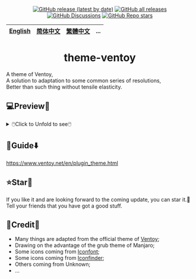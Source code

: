 <div align="center">

[![GitHub release (latest by date)](https://img.shields.io/github/v/release/M-L-P/theme-ventoy)](https://github.com/M-L-P/theme-ventoy/releases/latest)
[![GitHub all releases](https://img.shields.io/github/downloads/M-L-P/theme-ventoy/total)](https://github.com/M-L-P/theme-ventoy/releases)
[![GitHub Discussions](https://img.shields.io/github/discussions/M-L-P/theme-ventoy)](https://github.com/M-L-P/theme-ventoy/discussions)
[![GitHub Repo stars](https://img.shields.io/github/stars/M-L-P/theme-ventoy?style=social)](https://github.com/M-L-P/theme-ventoy/stargazers)

</div>

[English](README.md)|[简体中文](README-自述文件.md)|[繁體中文](README-繁體中文.md)|...
--|--|--|--

<h1 align="center">theme-ventoy</h1>

A theme of Ventoy,<br/>
A solution to adaptation to some common series of resolutions,<br/>
Better than such thing without tensile elasticity.


## 💻️Preview👀

<details>
<summary>🖱️Click to Unfold to see🖱️</summary>

![image](https://github.com/M-L-P/theme-ventoy/assets/69227436/b9ac2db2-5e1d-4353-9c56-4bf037b7e63e)
</details>

## 🧭Guide⬇️

https://www.ventoy.net/en/plugin_theme.html

## ⭐Star🌟
If you like it and are looking forward to the coming update, you can star it.💫<br/>
Tell your friends that you have got a good stuff.

## 🎉Credit🎊
- Many things are adapted from the official theme of [Ventoy](https://github.com/ventoy/Ventoy);
- Drawing on the advantage of the grub theme of Manjaro;
- Some icons coming from [Iconfont](https://www.iconfont.cn/);
- Some icons coming from [Iconfinder](https://www.iconfinder.com/);
- Others coming from Unknown;
- ...
